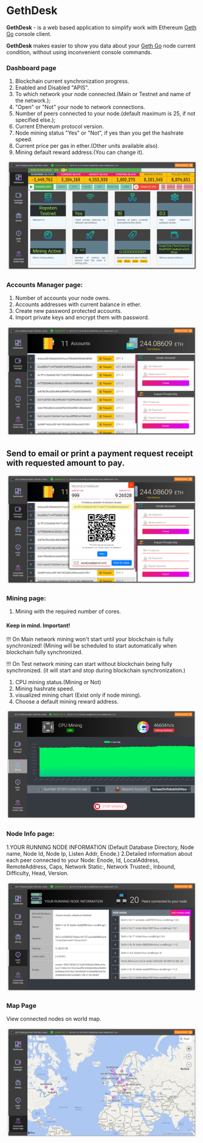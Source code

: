 # GethDesk

**GethDesk** - is a web based application to simplify work with Ethereum [Geth Go](https://github.com/ethereum/go-ethereum/wiki/geth) console client.

**GethDesk** makes easier to show you data about your [Geth Go](https://github.com/ethereum/go-ethereum/wiki/geth) node current 
condition, without using inconvenient console commands.

### Dashboard page
1. Blockchain current synchronization progress.
2. Enabled and Disabled "APIS".
3. To which network your node connected.(Main or Testnet and name of 
   the network.);
4. "Open" or "Not" your node to network connections.
5. Number of peers connected to your node.(default maximum is 25, if not 
   specified else.);
6. Current Ethereum protocol version.
7. Node mining status "Yes" or "Not", if yes than you get the hashrate speed. 
8. Current price per gas in ether.(Other units available also).
9. Mining default reward address.(You can change it).

![GitHub Logo](/readmeIMG/dashboard.jpg)


### Accounts Manager page:
1. Number of accounts your node owns.
2. Accounts addresses with current balance in ether.
3. Create new password protected accounts.
4. Import private keys and encrypt them with password.

![GitHub Logo](/readmeIMG/accounts.jpg)

## Send to email or print a payment request receipt with requested amount to pay.
![GitHub Logo](/readmeIMG/paymentRequest.jpg)

### Mining page:
1. Mining with the required number of cores.
   
#### Keep in mind. Important!

!!! On Main network mining won't start until your blockchain is fully synchronized! (Mining will be scheduled to start automatically when blockchain fully synchronized.

!!! On Test network mining can start without blockchain being fully synchronized. (it will start and stop during blockchain synchronization.)
 
1. CPU mining status.(Mining or Not)
2. Mining hashrate speed.
3. visualized mining chart (Exist only if node mining).
4. Choose a default mining reward address.

![GitHub Logo](/readmeIMG/mining.png)

### Node Info page:
1.YOUR RUNNING NODE INFORMATION (Default Database Directory, Node name, Node 
  Id, Node Ip, Listen Addr, Enode.)
2.Detailed information about each peer connected to your Node: Enode, Id, 
  LocalAddress, RemoteAddress, Caps, Network Static:, Network Trusted:, 
  Inbound, Difficulty, Head, Version.
  
![GitHub Logo](/readmeIMG/nodeInfo.jpg)

### Map Page
View connected nodes on world map.

![GitHub Logo](/readmeIMG/mapofNodes.jpg)
